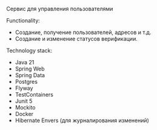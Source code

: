 Сервис для управления пользователями

Functionality:
- Создание, получение пользователей, адресов и т.д.
- Создание и изменение статусов верификации.


Technology stack:
- Java 21
- Spring Web
- Spring Data
- Postgres
- Flyway
- TestContainers
- Junit 5
- Mockito
- Docker
- Hibernate Envers (для журналирования изменений) 
